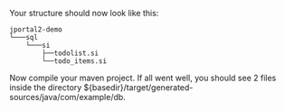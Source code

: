 Your structure should now look like this:
```
jportal2-demo
└───sql
    └───si
        ├──todolist.si
        └──todo_items.si
```

Now compile your maven project. If all went well, you should see 2 files inside
the directory ${basedir}/target/generated-sources/java/com/example/db.
